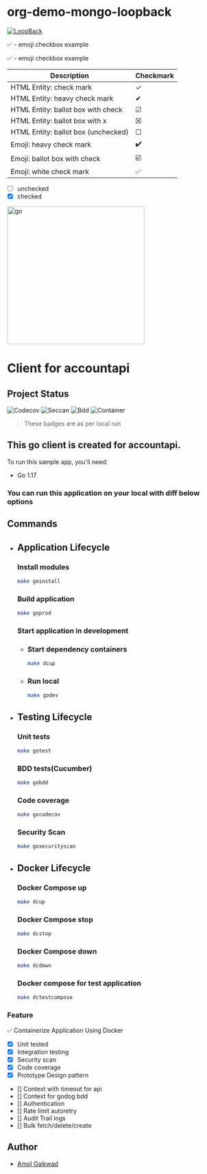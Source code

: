 # org-demo-mongo-loopback

[![LoopBack](https://github.com/strongloop/loopback-next/raw/master/docs/site/imgs/branding/Powered-by-LoopBack-Badge-(blue)-@2x.png)](http://loopback.io/)



:white_check_mark: - emoji checkbox example


:white_check_mark: - emoji checkbox example


| Description                         | Checkmark               |
| ----------------------------------- | ----------------------- |
| HTML Entity: check mark             | &check;                 |
| HTML Entity: heavy check mark       | &#10004;                |
| HTML Entity: ballot box with check  | &#9745;                 |
| HTML Entity: ballot box with x      | &#9746;                 |
| HTML Entity: ballot box (unchecked) | &#9744;                 |
| Emoji: heavy check mark             | :heavy_check_mark:      |
| Emoji: ballot box with check        | :ballot_box_with_check: |
| Emoji: white check mark             | :white_check_mark:      |


- [ ] unchecked
- [x] checked

<!-- # go-accountapi **Client**

## Required Go version
```
1.17.6
```

## Local setup and run 


![Codecov](https://img.shields.io/codecov/c/github/gaikwadamolraj/go-accountapi)
### Download go packages
```
make install
```


### Compose run file to start dependency(accountapi, postgresql, vault)
```
make up
```

### Local run
```
make localrun
```
## Run Tests 

### Unit tests run
```
make test
```

### Unit tests with coverage
```
make testcoverage
```

### BDD tests(Cucumber)
```
make cucumber
```

### Security scan
```
make securityscan
```


## Run Tests with docker-compose

#### Down prev compose if any and run tests with compose
```
 make down
 make testcompose
``` -->

<p align="left"> <a href="https://golang.org" target="_blank" rel="noreferrer"> <img src="https://raw.githubusercontent.com/devicons/devicon/master/icons/go/go-original.svg" alt="go"  width="320" height="320"/> </a> </p>

# Client for accountapi
## Project Status
![Codecov](https://img.shields.io/badge/codecoverage-100%-green)
![Seccan](https://img.shields.io/badge/goscan-passing-green)
![Bdd](https://img.shields.io/badge/bdd__tests-100%-green)
![Container](https://img.shields.io/badge/Containerisation-Yes-green)

 > These badges are as per local run

## This go client is created for accountapi.

To run this sample app, you'll need:

- Go 1.17

### You can run this application on your local with diff below options
## Commands ##

- ## Application Lifecycle

    ### Install modules

    ```sh
    make goinstall
    ```

    ### Build application

    ```sh
    make goprod
    ```

    ### Start application in development
    - ### Start dependency containers
        ```sh
        make dcup
        ```
    - ### Run local 
        ```sh
        make godev
        ```
- ## Testing Lifecycle

    ### Unit tests

    ```sh
    make gotest
    ```

    ### BDD tests(Cucumber)

    ```sh
    make gobdd
    ```

    ### Code coverage

    ```sh
    make gocodecov
    ```

    ### Security Scan

    ```sh
    make gosecurityscan
    ```
- ## Docker Lifecycle

    ### Docker Compose up

    ```sh
    make dcup
    ```

    ### Docker Compose stop

    ```sh
    make dcstop
    ```

    ### Docker Compose down

    ```sh
    make dcdown
    ```

    ### Docker compose for test application

    ```sh
    make dctestcompose
    ```
### Feature

:white_check_mark: Containerize Application Using Docker
- [x] Unit tested
- [x] Integration testing
- [x] Security scan
- [x] Code coverage
- [x] Prototype Design pattern
- [] Context with timeout for api
- [] Context for godog bdd
- [] Authentication
- [] Rate limit autoretry
- [] Audit Trail logs
- [] Bulk fetch/delete/create


## Author

- [Amol Gaikwad](https://github.com/gaikwadamolraj)
